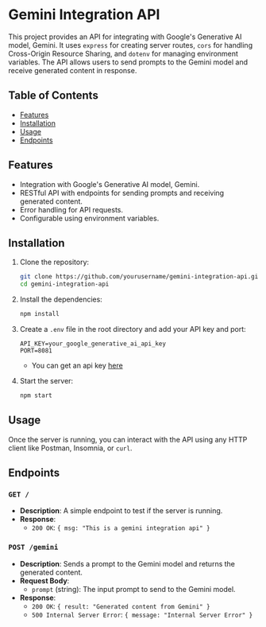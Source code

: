 # Gemini Integration API

This project provides an API for integrating with Google's Generative AI model, Gemini. It uses `express` for creating server routes, `cors` for handling Cross-Origin Resource Sharing, and `dotenv` for managing environment variables. The API allows users to send prompts to the Gemini model and receive generated content in response.

## Table of Contents
- [Features](#features)
- [Installation](#installation)
- [Usage](#usage)
- [Endpoints](#endpoints)

## Features
- Integration with Google's Generative AI model, Gemini.
- RESTful API with endpoints for sending prompts and receiving generated content.
- Error handling for API requests.
- Configurable using environment variables.

## Installation

1. Clone the repository:
    ```bash
    git clone https://github.com/yourusername/gemini-integration-api.git
    cd gemini-integration-api
    ```

2. Install the dependencies:
    ```bash
    npm install
    ```

3. Create a `.env` file in the root directory and add your API key and port:
    ```env
    API_KEY=your_google_generative_ai_api_key
    PORT=8081
    ```
    * You can get an api key [here](https://aistudio.google.com/app/apikey?hl=en)

4. Start the server:
    ```bash
    npm start
    ```

## Usage

Once the server is running, you can interact with the API using any HTTP client like Postman, Insomnia, or `curl`.

## Endpoints

### `GET /`
- **Description**: A simple endpoint to test if the server is running.
- **Response**: 
    - `200 OK`: `{ msg: "This is a gemini integration api" }`

### `POST /gemini`
- **Description**: Sends a prompt to the Gemini model and returns the generated content.
- **Request Body**:
    - `prompt` (string): The input prompt to send to the Gemini model.
- **Response**:
    - `200 OK`: `{ result: "Generated content from Gemini" }`
    - `500 Internal Server Error`: `{ message: "Internal Server Error" }`
